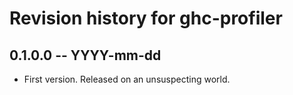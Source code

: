 # Revision history for ghc-profiler

## 0.1.0.0 -- YYYY-mm-dd

* First version. Released on an unsuspecting world.
